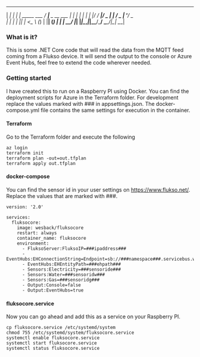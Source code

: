 _____ _       _               ____               
|  ___| |_   _| | _____  ___  / ___|___  _ __ ___ 
| |_  | | | | | |/ / __|/ _ \| |   / _ \| '__/ _ \
|  _| | | |_| |   <\__ \ (_) | |__| (_) | | |  __/
|_|   |_|\__,_|_|\_\___/\___/ \____\___/|_|  \___|

### What is it?
This is some .NET Core code that will read the data from the MQTT feed coming from a Flukso device.
It will send the output to the console or Azure Event Hubs, feel free to extend the code wherever needed.

### Getting started
I have created this to run on a Raspberry PI using Docker.  You can find the deployment scripts for Azure in the Terraform folder.
For development replace the values marked with ### in appsettings.json.  The docker-compose.yml file contains the same settings for execution in the container.

#### Terraform
Go to the Terraform folder and execute the following
```
az login 
terraform init 
terraform plan -out=out.tfplan
terraform apply out.tfplan
```

#### docker-compose
You can find the sensor id in your user settings on https://www.flukso.net/.
Replace the values that are marked with ###. 

```
version: '2.0'

services:
  fluksocore:
    image: wesback/fluksocore
    restart: always
    container_name: fluksocore
    environment:
      - FluksoServer:FluksoIP=###ipaddress###
      - EventHubs:EHConnectionString=Endpoint=sb://###namespace###.servicebus.windows.net/;SharedAccessKeyName=###keyname###;SharedAccessKey=###key###
      - EventHubs:EHEntityPath=###ehpath### 
      - Sensors:Electricity=###sensoride###
      - Sensors:Water=###sensoridw###
      - Sensors:Gas=###sensoridg###
      - Output:Console=false
      - Output:EventHubs=true
```

#### fluksocore.service
Now you can go ahead and add this as a service on your Raspberry PI.

```
cp fluksocore.service /etc/systemd/system
chmod 755 /etc/systemd/system/fluksocore.service
systemctl enable fluksocore.service
systemctl start fluksocore.service
systemctl status fluksocore.service
```

                                                   
